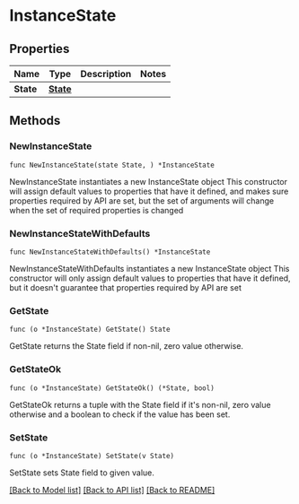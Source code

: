 # InstanceState

## Properties

Name | Type | Description | Notes
------------ | ------------- | ------------- | -------------
**State** | [**State**](State.md) |  | 

## Methods

### NewInstanceState

`func NewInstanceState(state State, ) *InstanceState`

NewInstanceState instantiates a new InstanceState object
This constructor will assign default values to properties that have it defined,
and makes sure properties required by API are set, but the set of arguments
will change when the set of required properties is changed

### NewInstanceStateWithDefaults

`func NewInstanceStateWithDefaults() *InstanceState`

NewInstanceStateWithDefaults instantiates a new InstanceState object
This constructor will only assign default values to properties that have it defined,
but it doesn't guarantee that properties required by API are set

### GetState

`func (o *InstanceState) GetState() State`

GetState returns the State field if non-nil, zero value otherwise.

### GetStateOk

`func (o *InstanceState) GetStateOk() (*State, bool)`

GetStateOk returns a tuple with the State field if it's non-nil, zero value otherwise
and a boolean to check if the value has been set.

### SetState

`func (o *InstanceState) SetState(v State)`

SetState sets State field to given value.



[[Back to Model list]](../README.md#documentation-for-models) [[Back to API list]](../README.md#documentation-for-api-endpoints) [[Back to README]](../README.md)


